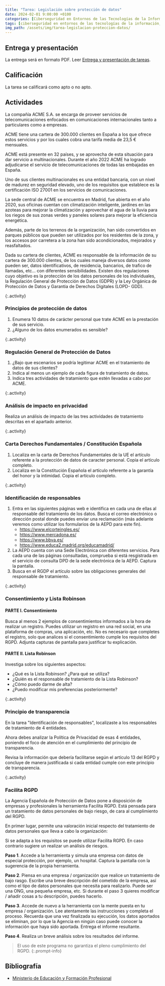 ```yaml
---
title: "Tarea: Legislación sobre protección de datos"
date: 2024-02-01 9:00:00 +0100
categories: [Ciberseguridad en Entornos de las Tecnologías de la Información, Normativa de Ciberseguridad]
tags: [ciberseguridad en entornos de las tecnologías de la información, normativa de ciberseguridad]
img_path: /assets/img/tarea-legislacion-proteccion-datos/
---
```


## Entrega y presentación

La entrega será en formato PDF. Leer [Entrega y presentación de tareas](/posts/entrega-presentacion-tareas/).

## Calificación

La tarea se calificará como apto o no apto.

## Actividades

La compañía ACME S.A. se encarga de proveer servicios de telecomunicaciones enfocados en comunicaciones internacionales tanto a particulares como a empresas.

ACME tiene una cartera de 300.000 clientes en España a los que ofrece estos servicios y por los cuales cobra una tarifa media de 23,5 € mensuales.

ACME está presente en 32 países, y se aprovecha de esta situación para dar servicio a multinacionales. Durante el año 2022 ACME ha logrado adjudicarse el servicio de telecomunicaciones de todas las embajadas en España.

Uno de sus clientes multinacionales es una entidad bancaria, con un nivel de madurez en seguridad elevado, uno de los requisitos que establece es la certificación ISO 27001 en los servicios de comunicaciones.

La sede central de ACME se encuentra en Madrid, fue abierta en el año 2020, sus oficinas cuentan con climatización inteligente, jardines en las azoteas para mejorar la climatización y aprovechar el agua de la lluvia para los riegos de sus zonas verdes y paneles solares para mejorar la eficiencia energética.

Además, parte de los terrenos de la organización, han sido convertidos en parques públicos que pueden ser utilizados por los residentes de la zona, y los accesos por carretera a la zona han sido acondicionados, mejorados y reasfaltados.

Dada su cartera de clientes, ACME es responsable de la información de su cartera de 300.000 clientes, de los cuales maneja diversos datos como pueden ser, datos identificativos, de residencia, bancarios, de trafico de llamadas, etc... con diferentes sensibilidades. Existen dos regulaciones cuyo objetivo es la protección de los datos personales de los individuales, la Regulación General de Protección de Datos (GDPR) y la Ley Orgánica de Protección de Datos y Garantia de Derechos Digitales (LOPD- GDD).

{:.activity}
### Principios de protección de datos

1. Enumera 10 datos de carácter personal que trate ACME en la prestación de sus servicio.
1. ¿Alguno de los datos enumerados es sensible?

{:.activity}
### Regulación General de Protección de Datos

1. ¿Bajo que escenarios se podría legitimar ACME en el tratamiento de datos de sus clientes?
1. Indica al menos un ejemplo de cada figura de tratamiento de datos.
1. Indica tres actividades de tratamiento que estén llevadas a cabo por ACME.

{:.activity}
### Análisis de impacto en privacidad

Realiza un análisis de impacto de las tres actividades de tratamiento descritas en el apartado anterior.

{:.activity}
### Carta Derechos Fundamentales / Constitución Española

1. Localiza en la carta de Derechos Fundamentales de la UE el artículo referente a la protección de datos de caracter personal. Copia el artículo completo.
1. Localiza en la Constitución Española el artículo referente a la garantía del honor y la intimidad. Copia el artículo completo.

{:.activity}
### Identificación de responsables

1. Entra en las siguientes páginas web e identifica en cada una de ellas al responsable del tratamiento de los datos. Busca el correo electrónico o dirección postal donde puedes enviar una reclamación (más adelante veremos como utilizar los formularios de la AEPD para este fin).
   - <https://www.elcorteingles.es/>
   - <https://www.mercadona.es/>
   - <https://www.bbva.es/>
   - <https://www.educa2.madrid.org/educamadrid/>
2. La AEPD cuenta con una Sede Electrónica con diferentes servicios. Para cada una de las páginas consultadas, comprueba si está resgistrada en el servicio de consulta DPD de la sede electrónica de la  AEPD. Captura la pantalla.
3. Busca en el RGDP el artículo sobre las obligaciones generales del responsable de tratamiento.

{:.activity}
### Consentimiento y Lista Robinson

#### PARTE I. Consentimiento

Busca al menos 2 ejemplos de consentimientos informados a la hora de realizar un registro. Puedes utilizar un registro en una red social, en una plataforma de compras, una aplicación, etc. No es necesario que completes el registro, solo que analices si el consentimiento cumple los requisitos del RGPD. Adjunta capturas de pantalla para justificar tu explicación.

#### PARTE II. Lista Robinson

Investiga sobre los siguientes aspectos:

- ¿Qué es la Lista Robinson? ¿Para qué se utiliza?
- ¿Quién es el responsable de tratamiento de la Lista Robinson?
- ¿Cómo puedo darme de alta?
- ¿Puedo modificar mis preferencias posteriormente?

{:.activity}
### Principio de transparencia

En la tarea "Identificación de responsables", localizaste a los responsables de tratamiento de 4 entidades.

Ahora debes analizar la Política de Privacidad de esas 4 entidades, poniendo el foco de atención en el cumplimiento del principio de transparencia.

Revisa la información que debería facilitarse según el artículo 13 del RGPD y concluye de manera justificada si cada entidad cumple con este principio de transparencia.

{:.activity}
### Facilita RGPD

La Agencia Española de Protección de Datos pone a disposición de empresas y profesionales  la herramienta Facilita RGPD. Está pensada para un tratamiento de datos personales de bajo riesgo, de cara al cumplimiento del RGPD.

En primer lugar, permite una valoración inicial respecto del tratamiento de datos personales que lleva a cabo  la organización:

Si se adapta a los requisitos se puede utilizar Facilita RGPD.
En caso contrario sugiere un realizar un análisis de riesgos.

**Paso 1**. Accede a la herramienta y simula una empresa con datos de especial protección, por ejemplo, un hospital. Captura la pantalla con la sugerencia de la propia herramienta.

**Paso 2**. Piensa en una empresa / organización que realice un tratamiento de bajo rasgo. Escribe una breve descripción del cometido de la empresa, así como el tipo de datos personales que necesita para realizarlo. Puede ser una ONG, una pequeña empresa, etc. Si durante el paso 3 quieres modificar / añadir cosas a tu descripción, puedes hacerlo.

**Paso 3**. Accede de nuevo a la herramienta con la mente puesta en tu empresa / organización. Lee atentamente las instrucciones y completa el proceso. Recuerda que una vez finalizada su ejecución, los datos aportados se eliminan, por lo que la Agencia en ningún caso puede conocer la información que haya sido aportada. Entrega el informe resultante.

**Paso 4**. Realiza un breve análisis sobre los resultados del informe.

> El uso de este programa no garantiza el pleno cumplimiento del RGPD.
{:.prompt-info}

## Bibliografía

- [Ministerio de Educación y Formación Profesional](https://www.educacionyfp.gob.es/portada.html)